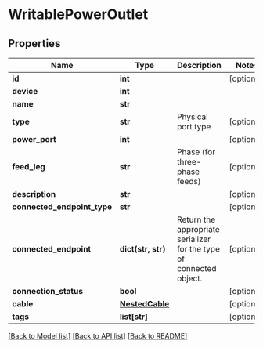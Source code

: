 # WritablePowerOutlet

## Properties
Name | Type | Description | Notes
------------ | ------------- | ------------- | -------------
**id** | **int** |  | [optional] 
**device** | **int** |  | 
**name** | **str** |  | 
**type** | **str** | Physical port type | [optional] 
**power_port** | **int** |  | [optional] 
**feed_leg** | **str** | Phase (for three-phase feeds) | [optional] 
**description** | **str** |  | [optional] 
**connected_endpoint_type** | **str** |  | [optional] 
**connected_endpoint** | **dict(str, str)** |  Return the appropriate serializer for the type of connected object.  | [optional] 
**connection_status** | **bool** |  | [optional] 
**cable** | [**NestedCable**](NestedCable.md) |  | [optional] 
**tags** | **list[str]** |  | [optional] 

[[Back to Model list]](../README.md#documentation-for-models) [[Back to API list]](../README.md#documentation-for-api-endpoints) [[Back to README]](../README.md)


